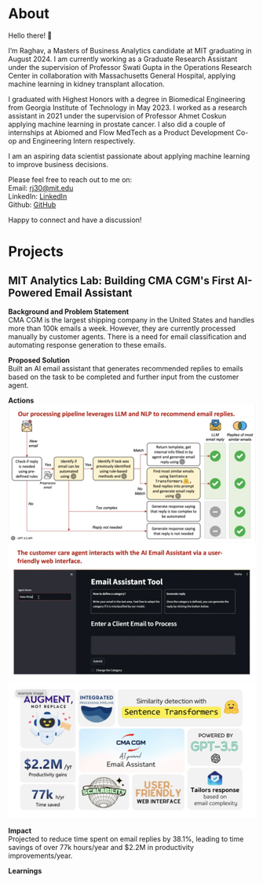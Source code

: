 # About

Hello there! 👋

I’m Raghav, a Masters of Business Analytics candidate at MIT graduating in August 2024. I am currently working as a Graduate Research Assistant under the supervision of Professor Swati Gupta in the Operations Research Center in collaboration with Massachusetts General Hospital, applying machine learning in kidney transplant allocation.

I graduated with Highest Honors with a degree in Biomedical Engineering from Georgia Institute of Technology in May 2023. I worked as a research assistant in 2021 under the supervision of Professor Ahmet Coskun applying machine learning in prostate cancer. I also did a couple of internships at Abiomed and Flow MedTech as a Product Development Co-op and Engineering Intern respectively.

I am an aspiring data scientist passionate about applying machine learning to improve business decisions.

Please feel free to reach out to me on:<br>
Email: rj30@mit.edu<br>
LinkedIn: [LinkedIn](https://www.linkedin.com/in/rrmj/)<br>
Github: [GitHub](https://github.com/raghavmanoharanjayanthi30)<br>

Happy to connect and have a discussion!

# Projects

## **MIT Analytics Lab: Building CMA CGM's First AI-Powered Email Assistant**

**Background and Problem Statement**  
CMA CGM is the largest shipping company in the United States and handles more than 100k emails a week. However, they are currently processed manually by customer agents. There is a need for email classification and automating response generation to these emails.

**Proposed Solution**  
Built an AI email assistant that generates recommended replies to emails based on the task to be completed and further input from the customer agent.

**Actions**  
![Profile Picture](pictures/alab_processing_pipeline.jpg)  
![Profile Picture](pictures/alab_interface.jpg)  
![Profile Picture](pictures/summary.jpg)

**Impact**  
Projected to reduce time spent on email replies by 38.1%, leading to time savings of over 77k hours/year and $2.2M in productivity improvements/year.

**Learnings**









